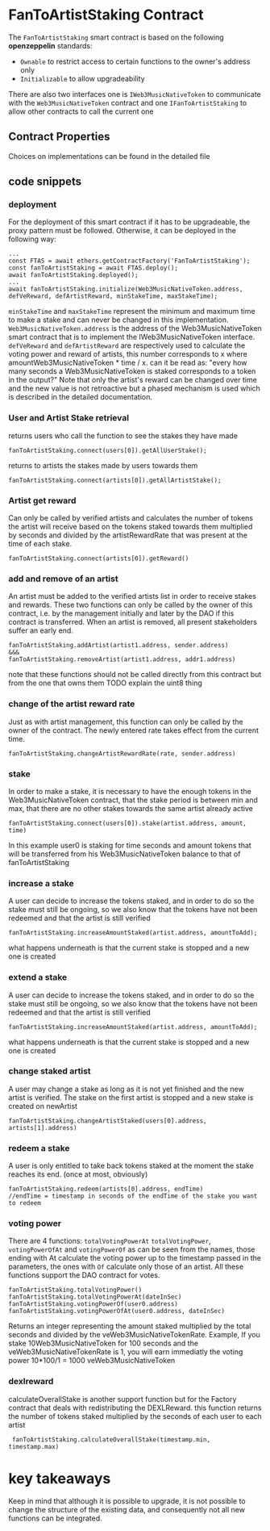 # FanToArtistStaking Contract
The `FanToArtistStaking` smart contract is based on the following **openzeppelin** standards:
- `Ownable` to restrict access to certain functions to the owner's address only
- `Initializable` to allow upgradeability

There are also two interfaces one is `IWeb3MusicNativeToken` to communicate with the `Web3MusicNativeToken` contract and one `IFanToArtistStaking` to allow other contracts to call the current one

## Contract Properties
Choices on implementations can be found in the detailed file

## code snippets
### deployment
For the deployment of this smart contract if it has to be upgradeable, the proxy pattern must be followed. Otherwise, it can be deployed in the following way:
```
...
const FTAS = await ethers.getContractFactory('FanToArtistStaking');
const fanToArtistStaking = await FTAS.deploy();
await fanToArtistStaking.deployed();
...
await fanToArtistStaking.initialize(Web3MusicNativeToken.address, defVeReward, defArtistReward, minStakeTime, maxStakeTime);
```
`minStakeTime` and `maxStakeTime` represent the minimum and maximum time to make a stake and can never be changed in this implementation.
`Web3MusicNativeToken.address` is the address of the Web3MusicNativeToken smart contract that is to implement the IWeb3MusicNativeToken interface.
`defVeReward` and `defArtistReward` are respectively used to calculate the voting power and reward of artists, this number corresponds to x where amountWeb3MusicNativeToken * time / x. can it be read as: "every how many seconds a Web3MusicNativeToken is staked corresponds to a token in the output?"
Note that only the artist's reward can be changed over time and the new value is not retroactive but a phased mechanism is used which is described in the detailed documentation.


### User and Artist Stake retrieval
returns users who call the function to see the stakes they have made
```
fanToArtistStaking.connect(users[0]).getAllUserStake();
```
returns to artists the stakes made by users towards them
```
fanToArtistStaking.connect(artists[0]).getAllArtistStake();
```

### Artist get reward
Can only be called by verified artists and calculates the number of tokens the artist will receive based on the tokens staked towards them multiplied by seconds and divided by the artistRewardRate that was present at the time of each stake.
```
fanToArtistStaking.connect(artists[0]).getReward()
```

### add and remove of an artist
An artist must be added to the verified artists list in order to receive stakes and rewards.
These two functions can only be called by the owner of this contract, i.e. by the management initially and later by the DAO if this contract is transferred.
When an artist is removed, all present stakeholders suffer an early end.
```
fanToArtistStaking.addArtist(artist1.address, sender.address)
&&&
fanToArtistStaking.removeArtist(artist1.address, addr1.address)
```
note that these functions should not be called directly from this contract but from the one that owns them
TODO explain the uint8 thing

### change of the artist reward rate
Just as with artist management, this function can only be called by the owner of the contract. The newly entered rate takes effect from the current time.
```
fanToArtistStaking.changeArtistRewardRate(rate, sender.address)
```
### stake
In order to make a stake, it is necessary to have the enough tokens in the Web3MusicNativeToken contract, that the stake period is between min and max, that there are no other stakes towards the same artist already active
```
fanToArtistStaking.connect(users[0]).stake(artist.address, amount, time)
```
In this example user0 is staking for time seconds and amount tokens that will be transferred from his Web3MusicNativeToken balance to that of fanToArtistStaking

### increase a stake
A user can decide to increase the tokens staked, and in order to do so the stake must still be ongoing, so we also know that the tokens have not been redeemed and that the artist is still verified
```
fanToArtistStaking.increaseAmountStaked(artist.address, amountToAdd);
```
what happens underneath is that the current stake is stopped and a new one is created

### extend a stake
A user can decide to increase the tokens staked, and in order to do so the stake must still be ongoing, so we also know that the tokens have not been redeemed and that the artist is still verified
```
fanToArtistStaking.increaseAmountStaked(artist.address, amountToAdd);
```
what happens underneath is that the current stake is stopped and a new one is created

### change staked artist
A user may change a stake as long as it is not yet finished and the new artist is verified. The stake on the first artist is stopped and a new stake is created on newArtist 
```
fanToArtistStaking.changeArtistStaked(users[0].address, artists[1].address)
```

### redeem a stake
A user is only entitled to take back tokens staked at the moment the stake reaches its end. (once at most, obviously)
```
fanToArtistStaking.redeem(artists[0].address, endTime)
//endTime = timestamp in seconds of the endTime of the stake you want to redeem
```


### voting power
There are 4 functions: `totalVotingPowerAt` `totalVotingPower`, `votingPowerOfAt` and `votingPowerOf` 
as can be seen from the names, those ending with At calculate the voting power up to the timestamp passed in the parameters, the ones with `Of` calculate only those of an artist. All these functions support the DAO contract for votes.
```
fanToArtistStaking.totalVotingPower()
fanToArtistStaking.totalVotingPowerAt(dateInSec)
fanToArtistStaking.votingPowerOf(user0.address)
fanToArtistStaking.votingPowerOfAt(user0.address, dateInSec)
```
Returns an integer representing the amount staked multiplied by the total seconds and divided by the veWeb3MusicNativeTokenRate. 
Example, If you stake 10Web3MusicNativeToken for 100 seconds and the veWeb3MusicNativeTokenRate is 1, you will earn immediatly the voting power 10*100/1 = 1000 veWeb3MusicNativeToken


### dexlreward
calculateOverallStake is another support function but for the Factory contract that deals with redistributing the DEXLReward. this function returns the number of tokens staked multiplied by the seconds of each user to each artist
```
 fanToArtistStaking.calculateOverallStake(timestamp.min, timestamp.max)
```

# key takeaways
Keep in mind that although it is possible to upgrade, it is not possible to change the structure of the existing data, and consequently not all new functions can be integrated.